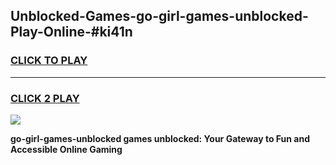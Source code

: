 
## Unblocked-Games-go-girl-games-unblocked-Play-Online-#ki41n
<h3>
<a href="https://premium.freeplayer.one?title=go-girl-games-unblocked&ref=24F">CLICK TO PLAY</a></h3>
<hr>

<h3>
<a href="https://premium.freeplayer.one?title=go-girl-games-unblocked&ref=24F">CLICK 2 PLAY</a>
  
</h3>

<a href="https://premium.freeplayer.one?title=go-girl-games-unblocked&ref=24F/"><img src="https://clearcache.store/games.png"></a>


**go-girl-games-unblocked games unblocked: Your Gateway to Fun and Accessible Online Gaming**
